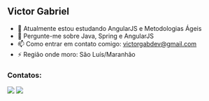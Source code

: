 ## Victor Gabriel

- 🔭 Atualmente estou estudando AngularJS e Metodologias Ágeis
- 💬 Pergunte-me sobre Java, Spring e AngularJS
- 📫 Como entrar em contato comigo: victorgabdev@gmail.com
- ⚡️ Região onde moro: São Luís/Maranhão

### Contatos:

<div>
<a href = "mailto:victorgabdev@gmail.com"><img src="https://img.shields.io/badge/Gmail-D14836?style=for-the-badge&logo=gmail&logoColor=white" target="_blank"></a>
<a href="https://www.linkedin.com/in/victor-gabriel-developer/" target="_blank"><img src="https://img.shields.io/badge/-LinkedIn-%230077B5?style=for-the-badge&logo=linkedin&logoColor=white" target="_blank"></a>   
</div>


